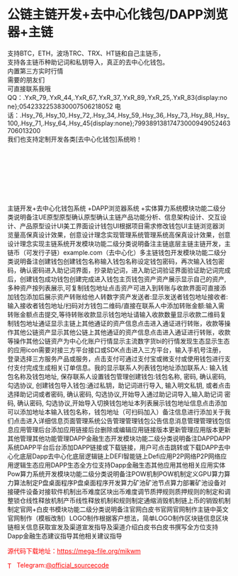 # 公链主链开发+去中心化钱包/DAPP浏览器+主链

支持BTC，ETH，波场TRC、TRX、HT链和自己主链币，<br>支持各主链币种助记词和私钥导入，真正的去中心化钱包。<br>内置第三方实时行情<br>需要的朋友们<br>可直接联系我哦 QQ：.YxR_79,.YxR_44,.YxR_67,.YxR_37,.YxR_89,.YxR_25,.YxR_83{display:none};0542332253830007506218052 电话：.Hsy_76,.Hsy_10,.Hsy_72,.Hsy_34,.Hsy_59,.Hsy_36,.Hsy_73,.Hsy_88,.Hsy_100,.Hsy_71,.Hsy_64,.Hsy_45{display:none};79938913817473000949052463706013200<br>我们也支持定制开发各类[去中心化钱包]系统哟！<br> <br> <br> <br> <br> <br> <br> <br> <br>主链开发+去中心化钱包系统 +DAPP浏览器系统 +实体算力系统模块功能二级分类说明备注UE原型原型确认原型确认主链产品功能分析、信息架构设计、交互设计、产品原型设计UI美工界面设计钱包UI根据项目需求修改钱包UI主链浏览器浏览量高保真设计效果，创意设计理念实现管理系统管理系统高保真设计效果，创意设计理念实现主链系统开发模块功能二级分类说明备注主链底层主链主链开发，主链币（可发行子链）example.com（去中心化）多主链钱包开发模块功能二级分类说明备注创建钱包创建钱包名称输入钱包名称设定钱包密码，再次输入钱包密码，确认密码进入助记词界面，抄录助记词，进入助记词验证界面验证助记词完成后，创建钱包成功钱包创建完成进入钱包主页钱包资产资产展示显示自己的资产, 多种资产按列表展示,可复制钱包地址点击资产可进入到转账与收款界面可直接添加钱包添加后展示资产转账给他人转数字资产发送者:显示发送者钱包地址接收者:输入接收者钱包地址/扫码对方钱包二维码/直接在联系人中添加转账金额:输入需转账金额点击提交,等待转账收款显示钱包地址请输入收款数量显示收款二维码复制钱包地址通证显示主链上其他通证的资产信息点击进入通证进行转账，收款等操作其他公链资产显示其他公链上其他通证的资产信息点击进入通证进行转账，收款等操作其他公链资产为中心化账户行情显示主流数字货bi的行情发现生态显示生态的应用icon需要对接三方平台接口或SDK点击进入三方平台，输入手机号注册，登录选择三方服务产品或服务，点击支付可通过支付宝或微支付或使用钱包进行支付支付完成生成相关订单信息。我的显示联系人列表钱包地址添加联系人: 输入钱包名称及钱包地址, 保存联系人设置钱包管理创建钱包:钱包名称, 密码, 确认密码, 勾选协议, 创建钱包导入钱包:通过私钥，助记词进行导入, 输入明文私钥, 或者点击选择助记词或者密码, 确认密码, 勾选协议,开始导入通过助记词导入,输入助记词 密码, 确认密码, 勾选协议,开始导入切换钱包地址本列表展示钱包地址信息点击添加可以添加地址本输入钱包名称，钱包地址（可扫码加入）备注信息进行添加关于我们点击进入详细信息页面管理系统公告管理管理钱包公告信息消息管理管理钱包信息应用管理后台添加应用链接后台删除或编辑应用链接版本更新管理应用版本更新其他管理其他功能管理DAPP金融生态开发模块功能二级分类说明备注DAPPDAPP系统DAPP平台后台添加DAPP链接或下载链接，用户可点击跳转或下载DAPP去中心化底层Dapp去中心化底层逻辑链上DEFI智能链上Defi应用P2P网络P2P网络应用逻辑生态应用DAPP生态全方位支持Dapp金融生态其他应用其他相关应用实体Pow算力系统开发模块功能二级分类说明备注POW机制POW机制定义GPU算力算力算法制定P盘桌面程序P盘桌面程序开发算力矿池矿池节点算力部署矿池设备对接硬件设备对接软件机制出币难度区块出币难度调节质押规则质押规则的制定和调整锁仓线性释放机制产币线性释放机制和规则制定通缩消毁机制链上币的销毁机制制定官网+白皮书模块功能二级分类说明备注官网白皮书官网官网制作主链中英文官网制作（模板改制）LOGO制作根据客户想法，简单LOGO制作区块链信息区块链相关信息获取宣发及渠道宣发指导及渠道介绍白皮书白皮书撰写全方位支持Dapp金融生态建议指导其他相关建议指导<br>


<p style="color: red;">源代码下载地址：<a href="https://mega-file.org/mikwm" style="color: red;">https://mega-file.org/mikwm</a></p><p style="color: red;"><img src="https://cdn-icons-png.flaticon.com/512/2111/2111646.png" alt="Telegram Icon" style="width: 16px; vertical-align: middle; margin-right: 5px;">Telegram:<a href="https://t.me/official_sourcecode" style="color: red;">@official_sourcecode</a></p>